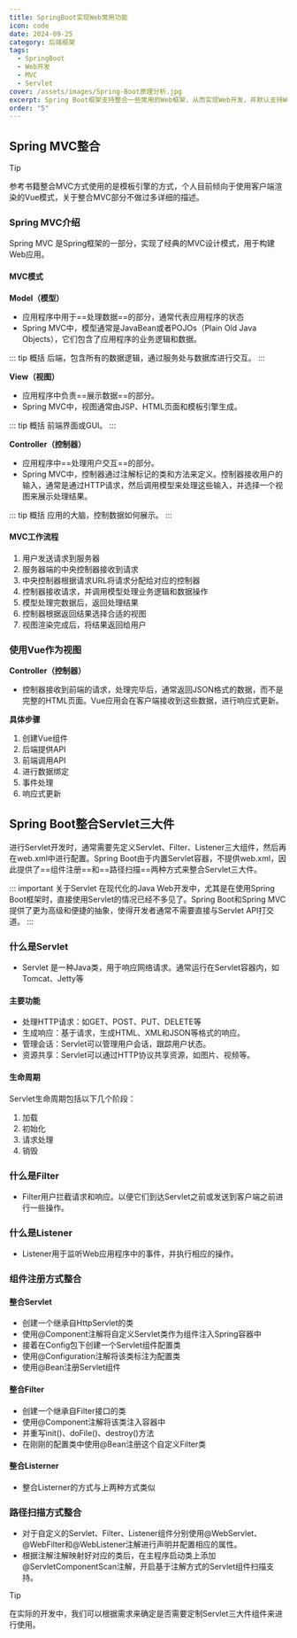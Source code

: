 ```yaml
---
title: SpringBoot实现Web常用功能
icon: code
date: 2024-09-25
category: 后端框架
tags:
  - SpringBoot
  - Web开发
  - MVC
  - Servlet
cover: /assets/images/Spring-Boot原理分析.jpg
excerpt: Spring Boot框架支持整合一些常用的Web框架，从而实现Web开发，并默认支持Web开发中的一些调用功能。
order: "5"
---
```


## Spring MVC整合

> [!tip]
> 参考书籍整合MVC方式使用的是模板引擎的方式，个人目前倾向于使用客户端渲染的Vue模式，关于整合MVC部分不做过多详细的描述。


### Spring MVC介绍

Spring MVC 是Spring框架的一部分，实现了经典的MVC设计模式，用于构建Web应用。

#### MVC模式

**Model（模型）**

- 应用程序中用于==处理数据==的部分，通常代表应用程序的状态
- Spring MVC中，模型通常是JavaBean或者POJOs（Plain Old Java Objects），它们包含了应用程序的业务逻辑和数据。

::: tip 概括
后端，包含所有的数据逻辑，通过服务处与数据库进行交互。
:::

**View（视图）**

- 应用程序中负责==展示数据==的部分。
- Spring MVC中，视图通常由JSP、HTML页面和模板引擎生成。

::: tip 概括
前端界面或GUI。
:::

**Controller（控制器）**

- 应用程序中==处理用户交互==的部分。
- Spring MVC中，控制器通过注解标记的类和方法来定义。控制器接收用户的输入，通常是通过HTTP请求，然后调用模型来处理这些输入，并选择一个视图来展示处理结果。

::: tip 概括
应用的大脑，控制数据如何展示。
:::

#### MVC工作流程

1. 用户发送请求到服务器
2. 服务器端的中央控制器接收到请求
3. 中央控制器根据请求URL将请求分配给对应的控制器
4. 控制器接收请求，并调用模型处理业务逻辑和数据操作
5. 模型处理完数据后，返回处理结果
6. 控制器根据返回结果选择合适的视图
7. 视图渲染完成后，将结果返回给用户

### 使用Vue作为视图

**Controller（控制器）**

- 控制器接收到前端的请求，处理完毕后，通常返回JSON格式的数据，而不是完整的HTML页面。Vue应用会在客户端接收到这些数据，进行响应式更新。

**具体步骤**

1. 创建Vue组件
2. 后端提供API
3. 前端调用API
4. 进行数据绑定
5. 事件处理
6. 响应式更新

## Spring Boot整合Servlet三大件

进行Servlet开发时，通常需要先定义Servlet、Filter、Listener三大组件，然后再在web.xml中进行配置。Spring Boot由于内置Servlet容器，不提供web.xml，因此提供了==组件注册==和==路径扫描==两种方式来整合Servlet三大件。

::: important 关于Servlet
在现代化的Java Web开发中，尤其是在使用Spring Boot框架时，直接使用Servlet的情况已经不多见了。Spring Boot和Spring MVC提供了更为高级和便捷的抽象，使得开发者通常不需要直接与Servlet API打交道。
:::
### 什么是Servlet

- Servlet 是一种Java类，用于响应网络请求。通常运行在Servlet容器内，如Tomcat、Jetty等

#### 主要功能

- 处理HTTP请求：如GET、POST、PUT、DELETE等
- 生成响应：基于请求，生成HTML、XML和JSON等格式的响应。
- 管理会话：Servlet可以管理用户会话，跟踪用户状态。
- 资源共享：Servlet可以通过HTTP协议共享资源，如图片、视频等。

#### 生命周期

Servlet生命周期包括以下几个阶段：

1. 加载
2. 初始化
3. 请求处理
4. 销毁

### 什么是Filter

- Filter用户拦截请求和响应。以便它们到达Servlet之前或发送到客户端之前进行一些操作。
 
### 什么是Listener

- Listener用于监听Web应用程序中的事件，并执行相应的操作。

### 组件注册方式整合

#### 整合Servlet

- 创建一个继承自HttpServlet的类
- 使用@Component注解将自定义Servlet类作为组件注入Spring容器中
- 接着在Config包下创建一个Servlet组件配置类
- 使用@Configuration注解将该类标注为配置类
- 使用@Bean注册Servlet组件

#### 整合Filter

- 创建一个继承自Filter接口的类
- 使用@Component注解将该类注入容器中
- 并重写init()、doFile()、destroy()方法
- 在刚刚的配置类中使用@Bean注册这个自定义Filter类

#### 整合Listerner

- 整合Listerner的方式与上两种方式类似

### 路径扫描方式整合

- 对于自定义的Servlet、Filter、Listener组件分别使用@WebServlet、@WebFilter和@WebListener注解进行声明并配置相应的属性。
- 根据注解注解映射好对应的类后，在主程序启动类上添加@ServletComponentScan注解，开启基于注解方式的Servlet组件扫描支持。

> [!tip]
> 在实际的开发中，我们可以根据需求来确定是否需要定制Servlet三大件组件来进行使用。

